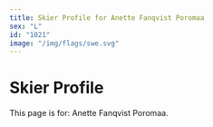 ```yaml
---
title: Skier Profile for Anette Fanqvist Poromaa
sex: "L"
id: "1021"
image: "/img/flags/swe.svg" 
---
```


# Skier Profile

This page is for: Anette Fanqvist Poromaa.
    